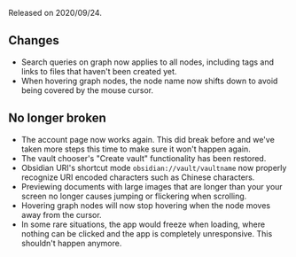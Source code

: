 Released on 2020/09/24.

## Changes

- Search queries on graph now applies to all nodes, including tags and links to files that haven't been created yet.
- When hovering graph nodes, the node name now shifts down to avoid being covered by the mouse cursor.

## No longer broken

- The account page now works again. This did break before and we've taken more steps this time to make sure it won't happen again.
- The vault chooser's "Create vault" functionality has been restored.
- Obsidian URI's shortcut mode `obsidian://vault/vaultname` now properly recognize URI encoded characters such as Chinese characters.
- Previewing documents with large images that are longer than your your screen no longer causes jumping or flickering when scrolling.
- Hovering graph nodes will now stop hovering when the node moves away from the cursor.
- In some rare situations, the app would freeze when loading, where nothing can be clicked and the app is completely unresponsive. This shouldn't happen anymore.
